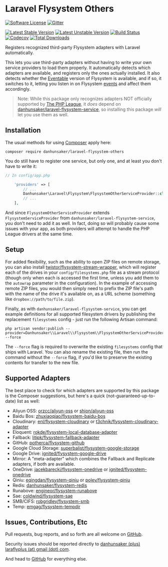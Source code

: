 # Laravel Flysystem Others #

[![Software License](https://img.shields.io/packagist/l/danhunsaker/laravel-flysystem-others.svg?style=flat-square)](LICENSE)
[![Gitter](https://img.shields.io/gitter/room/danhunsaker/laravel-flysystem-others.svg?style=flat-square)](https://gitter.im/danhunsaker/laravel-flysystem-others)

[![Latest Stable Version](https://img.shields.io/packagist/v/danhunsaker/laravel-flysystem-others.svg?label=stable&style=flat-square)](https://github.com/danhunsaker/laravel-flysystem-others/releases)
[![Latest Unstable Version](https://img.shields.io/packagist/vpre/danhunsaker/laravel-flysystem-others.svg?label=unstable&style=flat-square)](https://github.com/danhunsaker/laravel-flysystem-others)
[![Build Status](https://img.shields.io/travis/danhunsaker/laravel-flysystem-others.svg?style=flat-square)](https://travis-ci.org/danhunsaker/laravel-flysystem-others)
[![Codecov](https://img.shields.io/codecov/c/github/danhunsaker/laravel-flysystem-others.svg?style=flat-square)](https://codecov.io/gh/danhunsaker/laravel-flysystem-others)
[![Total Downloads](https://img.shields.io/packagist/dt/danhunsaker/laravel-flysystem-others.svg?style=flat-square)](https://packagist.org/packages/danhunsaker/laravel-flysystem-others)

Registers recognized third-party Flysystem adapters with Laravel automatically.

This lets you use third-party adapters without having to write your own service
providers to load them properly.  It automatically detects which adapters are
available, and registers only the ones actually installed.  It also detects
whether the [Eventable](https://github.com/thephpleague/flysystem-eventable-filesystem)
version of Flysystem is available, and if so, it switches to it, letting you
listen in on Flysystem [events](http://event.thephpleague.com/) and affect them
accordingly.

> Note: While this package only recognizes adapters NOT officially supported by
> [The PHP League](https://github.com/thephpleague?query=flysystem), it *does*
> depend on [danhunsaker/laravel-flysystem-service](https://github.com/danhunsaker/laravel-flysystem-service),
> so installing this package *will* let you use them as well.

## Installation ##

The usual methods for using [Composer](https://getcomposer.org) apply here:

    composer require danhunsaker/laravel-flysystem-others

You do still have to register one service, but only one, and at least you don't
have to write it:

```php
// In config/app.php

    'providers' => [
        // ...
        Danhunsaker\Laravel\Flysystem\FlysystemOtherServiceProvider::class,
        // ...
    ],
```

And since `FlysystemOtherServiceProvider` extends `FlysystemServiceProvider`
from `danhunsaker/laravel-flysystem-service`, you don't need to add it as well.
In fact, doing so will probably cause some issues with your app, as both
providers will attempt to handle the PHP League drivers at the same time.

## Setup ##

For added flexibility, such as the ability to open ZIP files on remote storage,
you can also install [twistor/flysystem-stream-wrapper](https://packagist.org/packages/twistor/flysystem-stream-wrapper),
which will register each of the drives in your `config/filesystems.php` file as
a stream protocol (though only when each is accessed the first time, unless you
add them to the `autowrap` parameter in the configuration).  In the example of
accessing remote ZIP files, you would then simply need to prefix the ZIP file's
path with the name of the drive it's available on, as a URL scheme (something
like `dropbox://path/to/file.zip`).

Finally, as with `danhunsaker/laravel-flysystem-service`, you can get example
definitions for all supported filesystem drivers by publishing the replacement
`filesystems` config - just run the following Artisan command:

```
php artisan vendor:publish --provider=Danhunsaker\\Laravel\\Flysystem\\FlysystemOtherServiceProvider --force
```

The `--force` flag is required to overwrite the existing `filesystems` config
that ships with Laravel.  You can also rename the existing file, then run the
command without the `--force` flag, if you'd like to preserve the existing
contents for transfer to the new file.

## Supported Adapters ##

The best place to check for which adapters are supported by this package is the
Composer suggestions, but here's a quick (not-guaranteed-up-to-date) list as
well:

- Aliyun OSS:
  [orzcc/aliyun-oss](https://packagist.org/packages/orzcc/aliyun-oss)
  or [shion/aliyun-oss](https://packagist.org/packages/shion/aliyun-oss)
- Baidu Bos:
  [zhuxiaoqiao/flysystem-baidu-bos](https://packagist.org/packages/zhuxiaoqiao/flysystem-baidu-bos)
- Cloudinary:
  [enl/flysystem-cloudinary](https://packagist.org/packages/enl/flysystem-cloudinary)
  or [t3chnik/flysystem-cloudinary-adapter](https://packagist.org/packages/t3chnik/flysystem-cloudinary-adapter)
- Eloquent:
  [rokde/flysystem-local-database-adapter](https://packagist.org/packages/rokde/flysystem-local-database-adapter)
- Fallback:
  [litipk/flysystem-fallback-adapter](https://packagist.org/packages/litipk/flysystem-fallback-adapter)
- GitHub:
  [potherca/flysystem-github](https://packagist.org/packages/potherca/flysystem-github)
- Google Cloud Storage:
  [superbalist/flysystem-google-storage](https://packagist.org/packages/superbalist/flysystem-google-storage)
- Google Drive:
  [ignited/flysystem-google-drive](https://packagist.org/packages/ignited/flysystem-google-drive)
- Mirror:
  A "meta-adapter" which combines the Fallback and Replicate adapters,
  if both are available.
- OneDrive:
  [jacekbarecki/flysystem-onedrive](https://packagist.org/packages/jacekbarecki/flysystem-onedrive)
  or [ignited/flysystem-onedrive](https://packagist.org/packages/ignited/flysystem-onedrive)
- Qiniu:
  [eqingdan/flysystem-qiniu](https://packagist.org/packages/eqingdan/flysystem-qiniu)
  or [polev/flysystem-qiniu](https://packagist.org/packages/polev/flysystem-qiniu)
- Redis:
  [danhunsaker/flysystem-redis](https://packagist.org/packages/danhunsaker/flysystem-redis)
- Runabove:
  [engineor/flysystem-runabove](https://packagist.org/packages/engineor/flysystem-runabove)
- Sae:
  [coldwind/flysystem-sae](https://packagist.org/packages/coldwind/flysystem-sae)
- SMB/CIFS:
  [robgridley/flysystem-smb](https://packagist.org/packages/robgridley/flysystem-smb)
- Temp:
  [emgag/flysystem-tempdir](https://packagist.org/packages/emgag/flysystem-tempdir)

## Issues, Contributions, Etc ##

Pull requests, bug reports, and so forth are all welcome on [GitHub][].

Security issues should be reported directly to [danhunsaker (plus) laraflyplus
(at) gmail (dot) com](mailto:danhunsaker+laraflyplus@gmail.com).

And head to [GitHub][] for everything else.

[GitHub]:https://github.com/danhunsaker/laravel-flysystem-others
